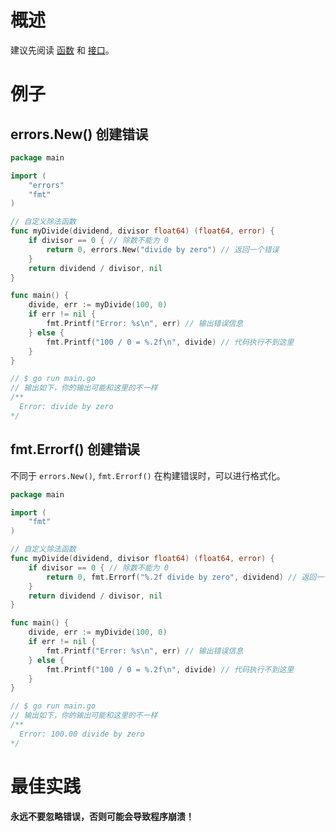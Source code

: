 # 概述

建议先阅读 [函数](func.md) 和 [接口](interface.md)。

# 例子

## errors.New() 创建错误

```go
package main

import (
	"errors"
	"fmt"
)

// 自定义除法函数
func myDivide(dividend, divisor float64) (float64, error) {
	if divisor == 0 { // 除数不能为 0
		return 0, errors.New("divide by zero") // 返回一个错误
	}
	return dividend / divisor, nil
}

func main() {
	divide, err := myDivide(100, 0)
	if err != nil {
		fmt.Printf("Error: %s\n", err) // 输出错误信息
	} else {
		fmt.Printf("100 / 0 = %.2f\n", divide) // 代码执行不到这里
	}
}

// $ go run main.go
// 输出如下，你的输出可能和这里的不一样
/**
  Error: divide by zero
*/
```

## fmt.Errorf() 创建错误

不同于 `errors.New()`, `fmt.Errorf()` 在构建错误时，可以进行格式化。

```go
package main

import (
	"fmt"
)

// 自定义除法函数
func myDivide(dividend, divisor float64) (float64, error) {
	if divisor == 0 { // 除数不能为 0
		return 0, fmt.Errorf("%.2f divide by zero", dividend) // 返回一个错误
	}
	return dividend / divisor, nil
}

func main() {
	divide, err := myDivide(100, 0)
	if err != nil {
		fmt.Printf("Error: %s\n", err) // 输出错误信息
	} else {
		fmt.Printf("100 / 0 = %.2f\n", divide) // 代码执行不到这里
	}
}

// $ go run main.go
// 输出如下，你的输出可能和这里的不一样
/**
  Error: 100.00 divide by zero
*/
```

# 最佳实践

**永远不要忽略错误，否则可能会导致程序崩溃！**